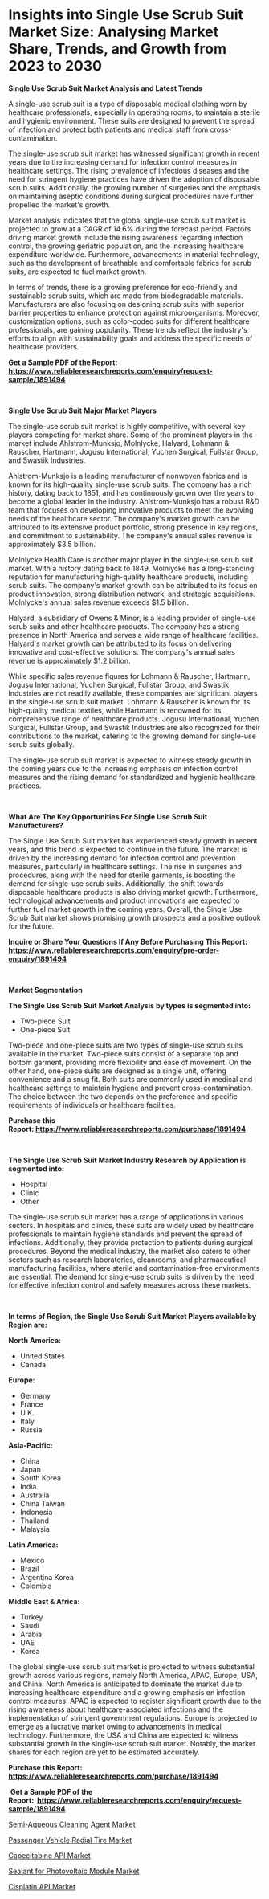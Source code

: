 <p><h1>Insights into Single Use Scrub Suit Market Size: Analysing Market Share, Trends, and Growth from 2023 to 2030</h1></p><p><strong>Single Use Scrub Suit Market Analysis and Latest Trends</strong></p>
<p><p>A single-use scrub suit is a type of disposable medical clothing worn by healthcare professionals, especially in operating rooms, to maintain a sterile and hygienic environment. These suits are designed to prevent the spread of infection and protect both patients and medical staff from cross-contamination.</p><p>The single-use scrub suit market has witnessed significant growth in recent years due to the increasing demand for infection control measures in healthcare settings. The rising prevalence of infectious diseases and the need for stringent hygiene practices have driven the adoption of disposable scrub suits. Additionally, the growing number of surgeries and the emphasis on maintaining aseptic conditions during surgical procedures have further propelled the market's growth.</p><p>Market analysis indicates that the global single-use scrub suit market is projected to grow at a CAGR of 14.6% during the forecast period. Factors driving market growth include the rising awareness regarding infection control, the growing geriatric population, and the increasing healthcare expenditure worldwide. Furthermore, advancements in material technology, such as the development of breathable and comfortable fabrics for scrub suits, are expected to fuel market growth.</p><p>In terms of trends, there is a growing preference for eco-friendly and sustainable scrub suits, which are made from biodegradable materials. Manufacturers are also focusing on designing scrub suits with superior barrier properties to enhance protection against microorganisms. Moreover, customization options, such as color-coded suits for different healthcare professionals, are gaining popularity. These trends reflect the industry's efforts to align with sustainability goals and address the specific needs of healthcare providers.</p></p>
<p><strong>Get a Sample PDF of the Report:&nbsp; <a href="https://www.reliableresearchreports.com/enquiry/request-sample/1891494">https://www.reliableresearchreports.com/enquiry/request-sample/1891494</a></strong></p>
<p>&nbsp;</p>
<p><strong>Single Use Scrub Suit Major Market Players</strong></p>
<p><p>The single-use scrub suit market is highly competitive, with several key players competing for market share. Some of the prominent players in the market include Ahlstrom-Munksjo, Molnlycke, Halyard, Lohmann & Rauscher, Hartmann, Jogusu International, Yuchen Surgical, Fullstar Group, and Swastik Industries.</p><p>Ahlstrom-Munksjo is a leading manufacturer of nonwoven fabrics and is known for its high-quality single-use scrub suits. The company has a rich history, dating back to 1851, and has continuously grown over the years to become a global leader in the industry. Ahlstrom-Munksjo has a robust R&D team that focuses on developing innovative products to meet the evolving needs of the healthcare sector. The company's market growth can be attributed to its extensive product portfolio, strong presence in key regions, and commitment to sustainability. The company's annual sales revenue is approximately $3.5 billion.</p><p>Molnlycke Health Care is another major player in the single-use scrub suit market. With a history dating back to 1849, Molnlycke has a long-standing reputation for manufacturing high-quality healthcare products, including scrub suits. The company's market growth can be attributed to its focus on product innovation, strong distribution network, and strategic acquisitions. Molnlycke's annual sales revenue exceeds $1.5 billion.</p><p>Halyard, a subsidiary of Owens & Minor, is a leading provider of single-use scrub suits and other healthcare products. The company has a strong presence in North America and serves a wide range of healthcare facilities. Halyard's market growth can be attributed to its focus on delivering innovative and cost-effective solutions. The company's annual sales revenue is approximately $1.2 billion.</p><p>While specific sales revenue figures for Lohmann & Rauscher, Hartmann, Jogusu International, Yuchen Surgical, Fullstar Group, and Swastik Industries are not readily available, these companies are significant players in the single-use scrub suit market. Lohmann & Rauscher is known for its high-quality medical textiles, while Hartmann is renowned for its comprehensive range of healthcare products. Jogusu International, Yuchen Surgical, Fullstar Group, and Swastik Industries are also recognized for their contributions to the market, catering to the growing demand for single-use scrub suits globally.</p><p>The single-use scrub suit market is expected to witness steady growth in the coming years due to the increasing emphasis on infection control measures and the rising demand for standardized and hygienic healthcare practices.</p></p>
<p>&nbsp;</p>
<p><strong>What Are The Key Opportunities For Single Use Scrub Suit Manufacturers?</strong></p>
<p><p>The Single Use Scrub Suit market has experienced steady growth in recent years, and this trend is expected to continue in the future. The market is driven by the increasing demand for infection control and prevention measures, particularly in healthcare settings. The rise in surgeries and procedures, along with the need for sterile garments, is boosting the demand for single-use scrub suits. Additionally, the shift towards disposable healthcare products is also driving market growth. Furthermore, technological advancements and product innovations are expected to further fuel market growth in the coming years. Overall, the Single Use Scrub Suit market shows promising growth prospects and a positive outlook for the future.</p></p>
<p><strong>Inquire or Share Your Questions If Any Before Purchasing This Report: <a href="https://www.reliableresearchreports.com/enquiry/pre-order-enquiry/1891494">https://www.reliableresearchreports.com/enquiry/pre-order-enquiry/1891494</a></strong></p>
<p>&nbsp;</p>
<p><strong>Market Segmentation</strong></p>
<p><strong>The Single Use Scrub Suit Market Analysis by types is segmented into:</strong></p>
<p><ul><li>Two-piece Suit</li><li>One-piece Suit</li></ul></p>
<p><p>Two-piece and one-piece suits are two types of single-use scrub suits available in the market. Two-piece suits consist of a separate top and bottom garment, providing more flexibility and ease of movement. On the other hand, one-piece suits are designed as a single unit, offering convenience and a snug fit. Both suits are commonly used in medical and healthcare settings to maintain hygiene and prevent cross-contamination. The choice between the two depends on the preference and specific requirements of individuals or healthcare facilities.</p></p>
<p><strong>Purchase this Report:&nbsp;<a href="https://www.reliableresearchreports.com/purchase/1891494">https://www.reliableresearchreports.com/purchase/1891494</a></strong></p>
<p>&nbsp;</p>
<p><strong>The Single Use Scrub Suit Market Industry Research by Application is segmented into:</strong></p>
<p><ul><li>Hospital</li><li>Clinic</li><li>Other</li></ul></p>
<p><p>The single-use scrub suit market has a range of applications in various sectors. In hospitals and clinics, these suits are widely used by healthcare professionals to maintain hygiene standards and prevent the spread of infections. Additionally, they provide protection to patients during surgical procedures. Beyond the medical industry, the market also caters to other sectors such as research laboratories, cleanrooms, and pharmaceutical manufacturing facilities, where sterile and contamination-free environments are essential. The demand for single-use scrub suits is driven by the need for effective infection control and safety measures across these markets.</p></p>
<p>&nbsp;</p>
<p><strong>In terms of Region, the Single Use Scrub Suit Market Players available by Region are:</strong></p>
<p>
    <p> <strong> North America: </strong>
        <ul>
            <li>United States</li>
            <li>Canada</li>
        </ul>
        </p> 
    <p> <strong> Europe: </strong>
        <ul>
            <li>Germany</li>
            <li>France</li>
            <li>U.K.</li>
            <li>Italy</li>
            <li>Russia</li>
        </ul>
        </p> 
    <p> <strong> Asia-Pacific: </strong>
        <ul>
            <li>China</li>
            <li>Japan</li>
            <li>South Korea</li>
            <li>India</li>
            <li>Australia</li>
            <li>China Taiwan</li>
            <li>Indonesia</li>
            <li>Thailand</li>
            <li>Malaysia</li>
        </ul>
        </p> 
    <p> <strong> Latin America: </strong>
        <ul>
            <li>Mexico</li>
            <li>Brazil</li>
            <li>Argentina Korea</li>
            <li>Colombia</li>
        </ul>
        </p> 
    <p> <strong> Middle East & Africa: </strong>
        <ul>
            <li>Turkey</li>
            <li>Saudi</li>
            <li>Arabia</li>
            <li>UAE</li>
            <li>Korea</li>
        </ul>
    </p>
    </p>
<p><p>The global single-use scrub suit market is projected to witness substantial growth across various regions, namely North America, APAC, Europe, USA, and China. North America is anticipated to dominate the market due to increasing healthcare expenditure and a growing emphasis on infection control measures. APAC is expected to register significant growth due to the rising awareness about healthcare-associated infections and the implementation of stringent government regulations. Europe is projected to emerge as a lucrative market owing to advancements in medical technology. Furthermore, the USA and China are expected to witness substantial growth in the single-use scrub suit market. Notably, the market shares for each region are yet to be estimated accurately.</p></p>
<p><strong>Purchase this Report: <a href="https://www.reliableresearchreports.com/purchase/1891494">https://www.reliableresearchreports.com/purchase/1891494</a></strong></p>
<p>&nbsp;<strong>Get a Sample PDF of the Report:&nbsp;&nbsp;<a href="https://www.reliableresearchreports.com/enquiry/request-sample/1891494">https://www.reliableresearchreports.com/enquiry/request-sample/1891494</a></strong></p>
<p><strong></strong></p>
<p><p><a href="https://www.linkedin.com/pulse/semi-aqueous-cleaning-agent-market-size-2023-2030-global-industrial-iwgmf/">Semi-Aqueous Cleaning Agent Market</a></p><p><a href="https://medium.com/@mayrussel1912/analyzing-passenger-vehicle-radial-tire-market-global-industry-perspective-and-forecast-2023-to-d1b3b48ae48c">Passenger Vehicle Radial Tire Market</a></p><p><a href="https://github.com/kipkeeva/Market-Research-Report-List-1/blob/main/capecitabine-api-market.md">Capecitabine API Market</a></p><p><a href="https://www.linkedin.com/pulse/sealant-photovoltaic-module-market-size-share-global-analysis-wth3f/">Sealant for Photovoltaic Module Market</a></p><p><a href="https://github.com/kuntayevaz/Market-Research-Report-List-1/blob/main/cisplatin-api-market.md">Cisplatin API Market</a></p></p>